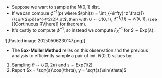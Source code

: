
- Suppose we want to sample the $N(0,1)$ dist. 
- If we can compute $\phi^{-1}(p)$ where $\phi(z) = \int_{-\infty}^z \frac{1}{\sqrt{2\pi}}e^{-t^2/2}\:dt$, then with $U \sim U(0,1)$, $\phi^{-1}(U) \sim N(0,1)$. (see [[Continuous RV|here]] for theorem).
- It's costly to compute $\phi^{-1}$, so instead we compute $F_S^{-1}$ for $S \sim \text{Exp}(\lambda)$:

![[Pasted image 20250506230147.png]]

- The **Box-Muller Method** relies on this observation and the previous analysis to efficiently sample a pair of ind. $N(0,1)$ values by:
1. Sampling $\theta \sim U(0,2\pi)$ and $s \sim \text{Exp}(1/2)$
2. Report $x = \sqrt{s}\cos(\theta), y = \sqrt{s}\sin(\theta)$ 
